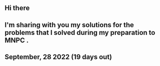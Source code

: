 ## Hi there 

## I'm sharing with you my solutions for the problems that I solved during my preparation to MNPC .

## September, 28 2022 (19 days out)